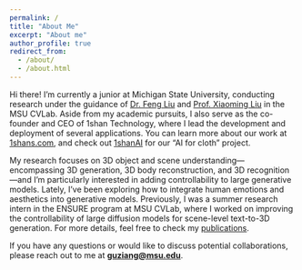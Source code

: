 ```yaml
---
permalink: /
title: "About Me"
excerpt: "About me"
author_profile: true
redirect_from: 
  - /about/
  - /about.html
---
```


Hi there! I’m currently a junior at Michigan State University, conducting research under the guidance of [Dr. Feng Liu](https://liufeng2915.github.io) and [Prof. Xiaoming Liu](http://www.cse.msu.edu/~liuxm/index2.html) in the MSU CVLab. Aside from my academic pursuits, I also serve as the co-founder and CEO of 1shan Technology, where I lead the development and deployment of several applications. You can learn more about our work at [1shans.com](https://1shans.com), and check out [1shanAI](https://1shanai) for our “AI for cloth” project.

My research focuses on 3D object and scene understanding—encompassing 3D generation, 3D body reconstruction, and 3D recognition—and I’m particularly interested in adding controllability to large generative models. Lately, I’ve been exploring how to integrate human emotions and aesthetics into generative models. Previously, I was a summer research intern in the ENSURE program at MSU CVLab, where I worked on improving the controllability of large diffusion models for scene-level text-to-3D generation. For more details, feel free to check my [publications](https://zianggu1.github.io/publications/).

If you have any questions or would like to discuss potential collaborations, please reach out to me at **guziang@msu.edu**.


